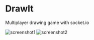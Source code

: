 # DrawIt
Multiplayer drawing game with socket.io

![screenshot1](http://ilian-iliev.com/resources/draw_it1.jpg)
![screenshot2](http://ilian-iliev.com/resources/draw_it2.jpg)
